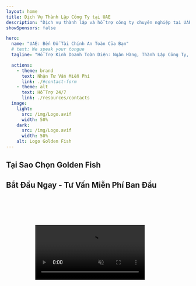 ```yaml
---
layout: home
title: Dịch Vụ Thành Lập Công Ty tại UAE
description: "Dịch vụ thành lập và hỗ trợ công ty chuyên nghiệp tại UAE. Giải pháp thiết lập công ty, ngân hàng, thuế, pháp lý và visa. Biến ước mơ kinh doanh của bạn thành hiện thực."
showSponsors: false

hero:
  name: "UAE: Bến Đỗ Tài Chính An Toàn Của Bạn"
  # text: We speak your tongue
  tagline: "Hỗ Trợ Kinh Doanh Toàn Diện: Ngân Hàng, Thành Lập Công Ty, Visa. Không phí trước - chỉ thanh toán sau khi được chấp thuận."

  actions:
    - theme: brand
      text: Nhận Tư Vấn Miễn Phí
      link: ./#contact-form
    - theme: alt
      text: Hỗ Trợ 24/7
      link: ./resources/contacts
  image:
    light:
      src: /img/Logo.avif
      width: 50%
    dark:
      src: /img/Logo.avif
      width: 50%
    alt: Logo Golden Fish
---
```


<FeatureCards :features="[
  {
    title: 'Mở Tài Khoản Ngân Hàng',
    details: 'Dễ dàng mở tài khoản ngân hàng cá nhân hoặc doanh nghiệp với các ngân hàng uy tín tại UAE.',
    items: [
      'Đảm bảo phê duyệt tài khoản doanh nghiệp',
      'Tỷ lệ thành công 90%',
      '**Không phí trước** - chỉ thanh toán sau khi được chấp thuận',
    ],
    linkText: 'Read More',
    link: './uae-business/offer/banking/',
    icon: {
      light: '/img/iStock-2153786564.avif',
      dark: '/img/iStock-2166793628.avif',
      alt: 'Dịch vụ Ngân hàng'
    }
  },
  {
    title: 'Golden Visa & Cư Trú',
    details: 'Nhận **Golden Visa** UAE để cư trú dài hạn với quy trình đăng ký thuận tiện.',
    items: [
      '**Không cần nhập cảnh UAE mỗi 6 tháng**',
      'Tỷ lệ thành công 98%',
      '**Không phí trước** - chỉ thanh toán sau khi được chấp thuận',
    ],
    linkText: 'Read More',
    link: './uae-business/offer/golden-visa/',
    icon: {
      light: '/img/iStock-1312241253.avif',
      dark: '/img/ILON MASK ID.webp',
      alt: 'Dịch vụ Visa'
    }
  },
  {
    title: 'Hướng Dẫn Thành Lập Công Ty',
    details: 'Hướng dẫn đầy đủ về thành lập công ty trong Free Zone, offshore, mainland, chi nhánh.',
    items: [
      '**Sở hữu 100% vốn nước ngoài** có sẵn tại Free Zone và Mainland',
      'Thuế suất thấp - chỉ 9% thuế doanh nghiệp',
      'Không kiểm soát tiền tệ - dễ dàng chuyển vốn về nước'
    ],
    linkText: 'Read More',
    link: './uae-business/company-registration/overview',
    icon: {
      light: '/img/iStock-2051326997.avif',
      dark: '/img/iStock-1448478309.jpg',
      alt: 'Hướng dẫn Thành lập Công ty'
    }
  },
]" />

<FeatureCards :features="[
  {
    title: 'Dịch Vụ Tuân Thủ',
    details: 'Chuyên gia của chúng tôi hướng dẫn bạn qua các yêu cầu quy định phức tạp của UAE, bao gồm báo cáo ESR và hồ sơ UBO.',
    items: [],
    linkText: 'Read More',
    link: './uae-business/company-registration/ubo',
    icon: {
      light: '/img/iStock-1299393716.avif',
      dark: '/img/iStock-2149731304.avif',
      alt: 'Dịch vụ Tuân thủ'
    }
  },
  {
    title: 'Thuế Doanh Nghiệp & VAT',
    details: 'Tư vấn chuyên môn đảm bảo tuân thủ nghĩa vụ Thuế Doanh nghiệp và VAT với Cơ quan Thuế Liên bang (FTA).',
    items: [],
    linkText: 'Read More',
    link: './uae-business/company-registration/accounting-legal',
    icon: {
      light: '/img/iStock-1018285934.avif',
      dark: '/img/iStock-584576538.avif',
      alt: 'Dịch vụ Thuế'
    }
  },
  {
    title: 'Dịch Vụ Pháp Lý',
    details: 'Đội ngũ pháp lý tư vấn về luật UAE liên quan đến M&A, tái cấu trúc doanh nghiệp, tài chính và giải quyết tranh chấp.',
    items: [],
    linkText: 'Read More',
    link: './uae-business/company-registration/Protect-Your-Business',
    icon: {
      light: '/img/iStock-650045508.avif',
      dark: '/img/iStock-1498627598.avif',
      alt: 'Dịch vụ Pháp lý'
    }
  },
  {
    title: 'Kế Toán & Tiền Lương',
    details: 'Kế toán của chúng tôi quản lý tài chính, cung cấp dịch vụ sổ sách, đối chiếu, tính lương và hỗ trợ kiểm toán, tiết kiệm chi phí tuyển dụng.',
    items: [],
    linkText: 'Read More',
    link: './resources/contacts',
    icon: {
      light: '/img/iStock-1022793868.avif',
      dark: '/img/iStock-1320130292.jpg',
      alt: 'Dịch vụ Kế toán'
    }
  },
]" />

## Tại Sao Chọn Golden Fish

<BenefitsList :features="[
{
 icon: '💰',
 title: 'Phí Dựa Trên Thành Công',
 text: '**Không phí trả trước - chỉ thanh toán sau khi được chấp thuận.** Hoàn toàn minh bạch không có chi phí ẩn.'
},
{
 icon: '🔄',
 title: 'Nhiều Giải Pháp',
 text: 'Tiếp cận cả ngân hàng trong nước và quốc tế. Có phương án thay thế nếu đơn đăng ký chính bị từ chối.'
},
{
 icon: '🏦',
 title: 'Quan Hệ Ngân Hàng',
 text: 'Quan hệ đối tác mạnh mẽ với các ngân hàng lớn tại UAE và quốc tế. Nộp đơn cho nhiều ngân hàng để tối đa hóa cơ hội được chấp thuận.'
},
{
 icon: '📊',
 title: 'Quản Lý Toàn Diện',
 text: 'Xử lý từ đầu đến cuối từ hồ sơ đến kích hoạt tài khoản, với cập nhật tiến độ hàng tuần và liên lạc trực tiếp với ngân hàng.'
},
{
 icon: '📝',
 title: 'Hồ Sơ Chuyên Nghiệp',
 text: 'Đội ngũ của chúng tôi chuẩn bị kế hoạch kinh doanh toàn diện và xử lý tất cả hồ sơ tuân thủ.'
},
{
 icon: '🤝',
 title: 'Hỗ Trợ Liên Tục',
 text: 'Hỗ trợ liên tục về hoạt động ngân hàng và yêu cầu tuân thủ sau khi mở tài khoản.'
}
]" />

## Bắt Đầu Ngay - Tư Vấn Miễn Phí Ban Đầu

<div id="contact-form"></div>

<!-- <ContactForm
 mediaUrl="/img/iStock-2185906461.mp4"
 redirectUrl="../../company-registration/banking"
 selectLabel="Chúng tôi có thể giúp gì? *"
 selectPlaceholder="Chọn loại dịch vụ"
 messagePlaceholder="Mô tả ngắn gọn yêu cầu của bạn"
 :selectOptions="[
   '🏦 Mở Tài Khoản Ngân Hàng Doanh Nghiệp',
   '👨‍💼 Thành Lập Công Ty (Free Zone/Mainland/Branch)',
   '🌐 Visa làm việc/tự do/sinh viên',
   '💎 Golden Visa (10 năm)',
   '📋 Giấy Phép Kinh Doanh & Các Loại Giấy Phép',
   '💰 Dịch Vụ Thuế Doanh Nghiệp & VAT',
   '📊 Kế Toán & Tiền Lương',
   '⚖️ Dịch Vụ Pháp Lý',
   '📝 Dịch Vụ PRO & Tuân Thủ',
   'ℹ️ Các Dịch Vụ Khác'
 ]"
/> -->

<video  autoplay muted playsinline style="padding: 80px" >
  <source src="/img/iStock-2185906461.mp4" type="video/mp4">
</video>

<ContactFormModal formName="Liên Hệ Với Chúng Tôi" buttonText="Gửi tin nhắn cho chúng tôi" 
:services="['📝 Đăng ký công ty', '🏧 Mở tài khoản ngân hàng', '🪪 EID & Golden Visa', 'Các Dịch Vụ Khác']"/>

<!-- <br>

# Câu Chuyện Thành Công

<br>

<ImageGrid :images="[
  { src: '/img/iStock-1945498989.avif', href: './immigration.md', alt: 'Di trú UAE' },
  { src: '/img/iStock-1965736217.avif', href: './immigration.md', alt: 'Di trú UAE' },
]"/> -->
